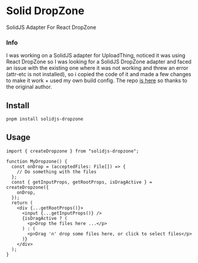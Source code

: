 # Solid DropZone

SolidJS Adapter For React DropZone

### Info

I was working on a SolidJS adapter for UploadThing, noticed it was using React DropZone so I was looking for a SolidJS DropZone adapter and faced an issue with the existing one where it was not working and threw an error (attr-etc is not installed), so i copied the code of it and made a few changes to make it work + used my own build config. The repo [is here](https://github.com/soorria/solid-dropzone) so thanks to the original author.

## Install

```sh
pnpm install solidjs-dropzone
```

## Usage

```tsx
import { createDropzone } from "solidjs-dropzone";

function MyDropzone() {
  const onDrop = (acceptedFiles: File[]) => {
    // Do something with the files
  };
  const { getInputProps, getRootProps, isDragActive } = createDropzone({
    onDrop,
  });
  return (
    <div {...getRootProps()}>
      <input {...getInputProps()} />
      {isDragActive ? (
        <p>Drop the files here ...</p>
      ) : (
        <p>Drag 'n' drop some files here, or click to select files</p>
      )}
    </div>
  );
}
```
